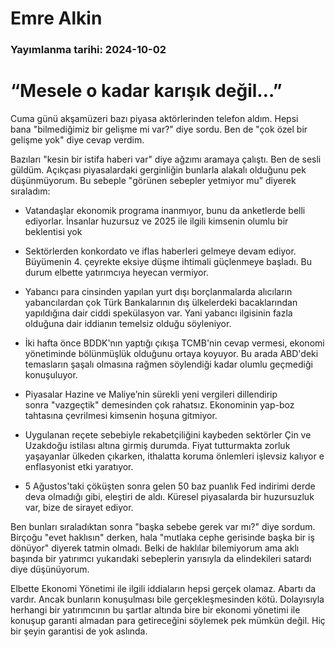 # Emre Alkin

### Yayımlanma tarihi: 2024-10-02

# “Mesele o kadar karışık değil…”

Cuma günü akşamüzeri bazı piyasa aktörlerinden telefon aldım. Hepsi bana "bilmediğimiz bir gelişme mi var?" diye sordu. Ben de "çok özel bir gelişme yok" diye cevap verdim.

Bazıları "kesin bir istifa haberi var" diye ağzımı aramaya çalıştı. Ben de sesli güldüm. Açıkçası piyasalardaki gerginliğin bunlarla alakalı olduğunu pek düşünmüyorum. Bu sebeple "görünen sebepler yetmiyor mu” diyerek sıraladım:

- Vatandaşlar ekonomik programa inanmıyor, bunu da anketlerde belli ediyorlar. İnsanlar huzursuz ve 2025 ile ilgili kimsenin olumlu bir beklentisi yok

- Sektörlerden konkordato ve iflas haberleri gelmeye devam ediyor. Büyümenin 4. çeyrekte eksiye düşme ihtimali güçlenmeye başladı. Bu durum elbette yatırımcıya heyecan vermiyor.

- Yabancı para cinsinden yapılan yurt dışı borçlanmalarda alıcıların yabancılardan çok Türk Bankalarının dış ülkelerdeki bacaklarından yapıldığına dair ciddi spekülasyon var. Yani yabancı ilgisinin fazla olduğuna dair iddianın temelsiz olduğu söyleniyor.

- İki hafta önce BDDK'nın yaptığı çıkışa TCMB'nin cevap vermesi, ekonomi yönetiminde bölünmüşlük olduğunu ortaya koyuyor. Bu arada ABD'deki temasların şaşalı olmasına rağmen söylendiği kadar olumlu geçmediği konuşuluyor.

- Piyasalar Hazine ve Maliye’nin sürekli yeni vergileri dillendirip sonra "vazgeçtik" demesinden çok rahatsız. Ekonominin yap-boz tahtasına çevrilmesi kimsenin hoşuna gitmiyor.

- Uygulanan reçete sebebiyle rekabetçiliğini kaybeden sektörler Çin ve Uzakdoğu istilası altına girmiş durumda. Fiyat tutturmakta zorluk yaşayanlar ülkeden çıkarken, ithalatta koruma önlemleri işlevsiz kalıyor e enflasyonist etki yaratıyor.

- 5 Ağustos'taki çöküşten sonra gelen 50 baz puanlık Fed indirimi derde deva olmadığı gibi, eleştiri de aldı. Küresel piyasalarda bir huzursuzluk var, bize de sirayet ediyor.

Ben bunları sıraladıktan sonra "başka sebebe gerek var mı?" diye sordum. Birçoğu "evet haklısın" derken, hala "mutlaka cephe gerisinde başka bir iş dönüyor" diyerek tatmin olmadı. Belki de haklılar bilemiyorum ama aklı başında bir yatırımcı yukarıdaki sebeplerin yarısıyla da elindekileri satardı diye düşünüyorum.

Elbette Ekonomi Yönetimi ile ilgili iddiaların hepsi gerçek olamaz. Abartı da vardır. Ancak bunların konuşulması bile gerçekleşmesinden kötü. Dolayısıyla herhangi bir yatırımcının bu şartlar altında bire bir ekonomi yönetimi ile konuşup garanti almadan para getireceğini söylemek pek mümkün değil. Hiç bir şeyin garantisi de yok aslında.

